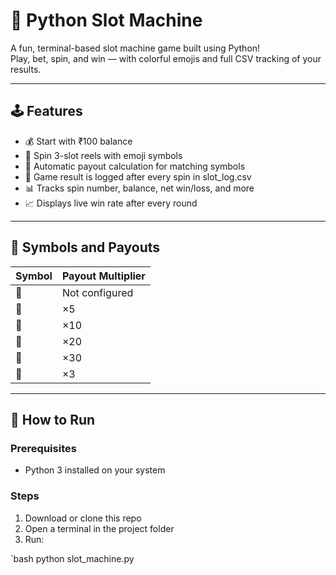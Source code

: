 # 🎰 Python Slot Machine

A fun, terminal-based slot machine game built using Python!  
Play, bet, spin, and win — with colorful emojis and full CSV tracking of your results.

---

## 🕹️ Features

- 💰 Start with ₹100 balance
- 🎰 Spin 3-slot reels with emoji symbols
- 🧮 Automatic payout calculation for matching symbols
- 📁 Game result is logged after every spin in slot_log.csv
- 📊 Tracks spin number, balance, net win/loss, and more
- 📈 Displays live win rate after every round

---

## 🎯 Symbols and Payouts

| Symbol | Payout Multiplier |
|--------|-------------------|
| 🍓     | Not configured    |
| 🍌     | ×5                |
| 🥕     | ×10               |
| 🥑     | ×20               |
| 🍎     | ×30               |
| 🥭     | ×3                | *(in logic, but not in spin pool)*

---

## 🚀 How to Run

### Prerequisites
- Python 3 installed on your system

### Steps
1. Download or clone this repo
2. Open a terminal in the project folder
3. Run:

`bash
python slot_machine.py
